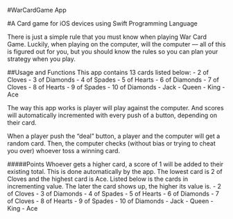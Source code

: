 #WarCardGame App

#A Card game for iOS devices using Swift Programming Language

There is just a simple rule that you must know when playing War Card Game. Luckily, when playing on the computer, will the computer — all of this is figured out for you, but you should know the rules so you can plan your strategy when you play.

##Usage and Functions
This app contains 13 cards listed below:
	- 2 of Cloves
	- 3 of Diamonds
	- 4 of Spades
	- 5 of Hearts
	- 6 of Diamonds
	- 7 of Cloves
	- 8 of Hearts
	- 9 of Spades
	- 10 of Diamonds
	- Jack
	- Queen
	- King
	- Ace

The way this app works is player will play against the computer. And scores will automatically incremented with every push of a button, depending on their card.

When a player push the “deal” button, a player and the computer will get a random card. Then, the computer checks (without bias or trying to cheat you over) whoever toss a winning card.

#####Points
Whoever gets a higher card, a score of 1 will be added to their existing total. This is done automatically by the app.
The lowest card is 2 of Cloves and the highest card is Ace. Listed below is the cards in incrementing value. The later the card shows up, the higher its value is.
	- 2 of Cloves
	- 3 of Diamonds
	- 4 of Spades
	- 5 of Hearts
	- 6 of Diamonds
	- 7 of Cloves
	- 8 of Hearts
	- 9 of Spades
	- 10 of Diamonds
	- Jack
	- Queen
	- King
	- Ace

